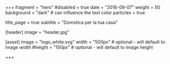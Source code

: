 +++
fragment = "hero"
#disabled = true
date = "2016-09-07"
weight = 50
background = "dark" # can influence the text color
particles = true

title_page = true
subtitle = "Domotica per la tua casa"

[header]
  image = "header.jpg"

[asset]
  image = "logo_white.svg"
  width = "500px" # optional - will default to image width
  #height = "150px" # optional - will default to image height

+++
